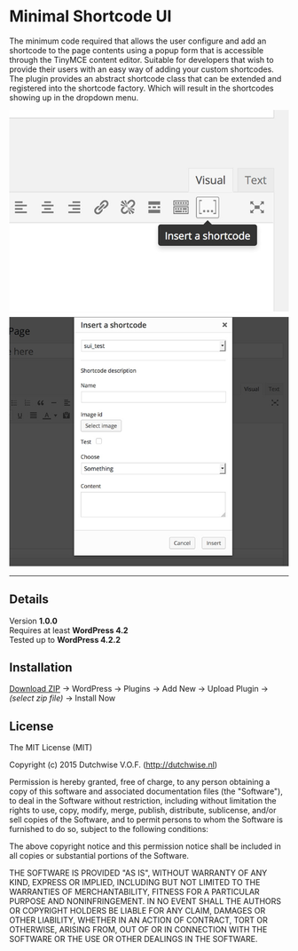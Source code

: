 Minimal Shortcode UI
======================
The minimum code required that allows the user configure and add an shortcode to the page contents using a popup form that is accessible through the TinyMCE content editor. Suitable for developers that wish to provide their users with an easy way of adding your custom shortcodes. The plugin provides an abstract shortcode class that can be extended and registered into the shortcode factory. Which will result in the shortcodes showing up in the dropdown menu.

![Screenshot](/screenshot-1.jpg?raw=true "Screenshot of the new button in the content editor")
![Screenshot](/screenshot-2.jpg?raw=true "Screenshot of the shortcode dialog")

----------

## Details
Version **1.0.0**  
Requires at least **WordPress 4.2**  
Tested up to **WordPress 4.2.2**

## Installation
[Download ZIP](https://github.com/Maxdw/minimal-shortcode-ui/archive/master.zip) -> WordPress -> Plugins -> Add New -> Upload Plugin -> *(select zip file)* -> Install Now

## License
The MIT License (MIT)

Copyright (c) 2015 Dutchwise V.O.F. (http://dutchwise.nl)

Permission is hereby granted, free of charge, to any person obtaining a copy
of this software and associated documentation files (the "Software"), to deal
in the Software without restriction, including without limitation the rights
to use, copy, modify, merge, publish, distribute, sublicense, and/or sell
copies of the Software, and to permit persons to whom the Software is
furnished to do so, subject to the following conditions:

The above copyright notice and this permission notice shall be included in all
copies or substantial portions of the Software.

THE SOFTWARE IS PROVIDED "AS IS", WITHOUT WARRANTY OF ANY KIND, EXPRESS OR
IMPLIED, INCLUDING BUT NOT LIMITED TO THE WARRANTIES OF MERCHANTABILITY,
FITNESS FOR A PARTICULAR PURPOSE AND NONINFRINGEMENT. IN NO EVENT SHALL THE
AUTHORS OR COPYRIGHT HOLDERS BE LIABLE FOR ANY CLAIM, DAMAGES OR OTHER
LIABILITY, WHETHER IN AN ACTION OF CONTRACT, TORT OR OTHERWISE, ARISING FROM,
OUT OF OR IN CONNECTION WITH THE SOFTWARE OR THE USE OR OTHER DEALINGS IN THE
SOFTWARE.